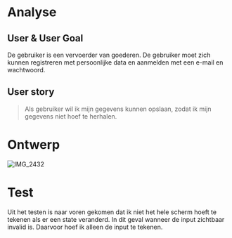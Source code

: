 # Analyse

## User & User Goal
De gebruiker is een vervoerder van goederen. De gebruiker moet zich kunnen registreren met persoonlijke data en aanmelden met een e-mail en wachtwoord.

## User story
> Als gebruiker wil ik mijn gegevens kunnen opslaan, zodat ik mijn gegevens niet hoef te herhalen.

# Ontwerp
![IMG_2432](https://user-images.githubusercontent.com/47314813/206697500-21579f03-9a3f-486e-9167-ee36a87cb9e5.jpg)

# Test
Uit het testen is naar voren gekomen dat ik niet het hele scherm hoeft te tekenen als er een state veranderd. In dit geval wanneer de input zichtbaar invalid is. Daarvoor hoef ik alleen de input te tekenen.
